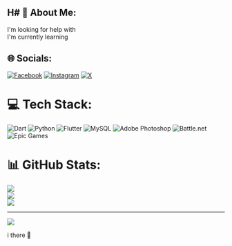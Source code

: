 ## H# 💫 About Me:
I'm looking for help with<br>I'm currently learning


## 🌐 Socials:
[![Facebook](https://img.shields.io/badge/Facebook-%231877F2.svg?logo=Facebook&logoColor=white)](https://facebook.com/rezarasam) [![Instagram](https://img.shields.io/badge/Instagram-%23E4405F.svg?logo=Instagram&logoColor=white)](https://instagram.com/r..rasam_) [![X](https://img.shields.io/badge/X-black.svg?logo=X&logoColor=white)](https://x.com/rezarasam) 

# 💻 Tech Stack:
![Dart](https://img.shields.io/badge/dart-%230175C2.svg?style=for-the-badge&logo=dart&logoColor=white) ![Python](https://img.shields.io/badge/python-3670A0?style=for-the-badge&logo=python&logoColor=ffdd54) ![Flutter](https://img.shields.io/badge/Flutter-%2302569B.svg?style=for-the-badge&logo=Flutter&logoColor=white) ![MySQL](https://img.shields.io/badge/mysql-4479A1.svg?style=for-the-badge&logo=mysql&logoColor=white) ![Adobe Photoshop](https://img.shields.io/badge/adobe%20photoshop-%2331A8FF.svg?style=for-the-badge&logo=adobe%20photoshop&logoColor=white) ![Battle.net](https://img.shields.io/badge/battle.net-%2300AEFF.svg?style=for-the-badge&logo=battle.net&logoColor=white) ![Epic Games](https://img.shields.io/badge/epicgames-%23313131.svg?style=for-the-badge&logo=epicgames&logoColor=white)
# 📊 GitHub Stats:
![](https://github-readme-stats.vercel.app/api?username=rezarasam&theme=default_repocard&hide_border=true&include_all_commits=false&count_private=true)<br/>
![](https://github-readme-streak-stats.herokuapp.com/?user=rezarasam&theme=default_repocard&hide_border=true)<br/>
![](https://github-readme-stats.vercel.app/api/top-langs/?username=rezarasam&theme=default_repocard&hide_border=true&include_all_commits=false&count_private=true&layout=compact)


---
[![](https://visitcount.itsvg.in/api?id=rezarasam&icon=1&color=0)](https://visitcount.itsvg.in)

<!-- Proudly created with GPRM ( https://gprm.itsvg.in ) -->i there 👋

<!--
**rezarasam/rezarasam** is a ✨ _special_ ✨ repository because its `README.md` (this file) appears on your GitHub profile.

Here are some ideas to get you started:

- 🔭 I’m currently working on ...
- 🌱 I’m currently learning ...
- 👯 I’m looking to collaborate on ...
- 🤔 I’m looking for help with ...
- 💬 Ask me about ...
- 📫 How to reach me: ...
- 😄 Pronouns: ...
- ⚡ Fun fact: ...
-->
